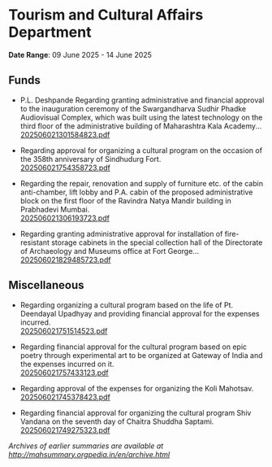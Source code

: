 # Tourism and Cultural Affairs Department

**Date Range**: 09 June 2025 - 14 June 2025


## Funds
- P.L. Deshpande Regarding granting administrative and financial approval to the inauguration ceremony of the Swargandharva Sudhir Phadke Audiovisual Complex, which was built using the latest technology on the third floor of the administrative building of Maharashtra Kala Academy...\
  [202506021301584823.pdf](https://gr.maharashtra.gov.in/Site/Upload/Government%20Resolutions/English/202506021301584823.pdf)

- Regarding approval for organizing a cultural program on the occasion of the 358th anniversary of Sindhudurg Fort.\
  [202506021754358723.pdf](https://gr.maharashtra.gov.in/Site/Upload/Government%20Resolutions/English/202506021754358723.pdf)

- Regarding the repair, renovation and supply of furniture etc. of the cabin anti-chamber, lift lobby and P.A. cabin of the proposed administrative block on the first floor of the Ravindra Natya Mandir building in Prabhadevi Mumbai.\
  [202506021306193723.pdf](https://gr.maharashtra.gov.in/Site/Upload/Government%20Resolutions/English/202506021306193723.pdf)

- Regarding granting administrative approval for installation of fire-resistant storage cabinets in the special collection hall of the Directorate of Archaeology and Museums office at Fort George...\
  [202506021829485723.pdf](https://gr.maharashtra.gov.in/Site/Upload/Government%20Resolutions/English/202506021829485723.pdf)

## Miscellaneous
- Regarding organizing a cultural program based on the life of Pt. Deendayal Upadhyay and providing financial approval for the expenses incurred.\
  [202506021751514523.pdf](https://gr.maharashtra.gov.in/Site/Upload/Government%20Resolutions/English/202506021751514523.pdf)

- Regarding financial approval for the cultural program based on epic poetry through experimental art to be organized at Gateway of India and the expenses incurred on it.\
  [202506021757433123.pdf](https://gr.maharashtra.gov.in/Site/Upload/Government%20Resolutions/English/202506021757433123.pdf)

- Regarding approval of the expenses for organizing the Koli Mahotsav.\
  [202506021745378423.pdf](https://gr.maharashtra.gov.in/Site/Upload/Government%20Resolutions/English/202506021745378423.pdf)

- Regarding financial approval for organizing the cultural program Shiv Vandana on the seventh day of Chaitra Shuddha Saptami.\
  [202506021749275323.pdf](https://gr.maharashtra.gov.in/Site/Upload/Government%20Resolutions/English/202506021749275323.pdf)


*Archives of earlier summaries are available at http://mahsummary.orgpedia.in/en/archive.html*